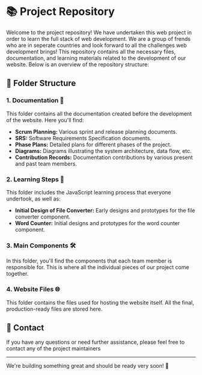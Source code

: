 # 📚 Project Repository

Welcome to the project repository! We have undertaken this web project in order to learn the full stack of web development. We are a group of frends who are in seperate countries and look forward to all the challenges web development brings! This repository contains all the necessary files, documentation, and learning materials related to the development of our website. Below is an overview of the repository structure:

## 📂 Folder Structure

### 1. Documentation 📑
This folder contains all the documentation created before the development of the website. Here you'll find:
- **Scrum Planning:** Various sprint and release planning documents.
- **SRS:** Software Requirements Specification documents.
- **Phase Plans:** Detailed plans for different phases of the project.
- **Diagrams:** Diagrams illustrating the system architecture, data flow, etc.
- **Contribution Records:** Documentation contributions by various present and past team members.

### 2. Learning Steps 📘
This folder includes the JavaScript learning process that everyone undertook, as well as:
- **Initial Design of File Converter:** Early designs and prototypes for the file converter component.
- **Word Counter:** Initial designs and prototypes for the word counter component.

### 3. Main Components 🛠️
In this folder, you'll find the components that each team member is responsible for. This is where all the individual pieces of our project come together.

### 4. Website Files 🌐
This folder contains the files used for hosting the website itself. All the final, production-ready files are stored here.

## 📧 Contact

If you have any questions or need further assistance, please feel free to contact any of the project maintainers

---

We're building something great and should be ready very soon! 🚀


